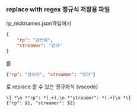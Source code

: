 ### replace with regex 정규식 저장용 파일
rp_nicknames.json파일에서 
```json
{
    "rp": "감쓰야",
    "streamer": "망야"
}
```
를
```json
{"rp": "감쓰야", "streamer": "망야"}
```
로 replace 할 수 있는 정규화식 (vscode)

`\{ *\n *"rp": *(.+),\n *"streamer": *(.+)\n *\}`
<br/>
`{"rp": $1, "streamer": $2}`